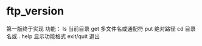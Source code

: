 ftp_version
===========

第一版终于实现
功能：
ls 当前目录
get 多文件名或通配符
put 绝对路径
cd 目录名或..
help 显示功能格式
exit/quit 退出

